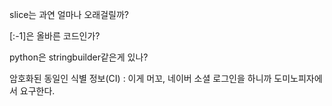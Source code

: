slice는 과연 얼마나 오래걸릴까?

[:-1]은 올바른 코드인가?



python은 stringbuilder같은게 있나?





암호화된 동일인 식별 정보(CI) : 이게 머꼬, 네이버 소셜 로그인을 하니까 도미노피자에서 요구한다.

